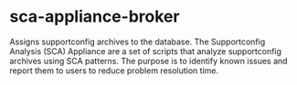 sca-appliance-broker
====================

Assigns supportconfig archives to the database. The Supportconfig Analysis (SCA) Appliance are a set of scripts that analyze supportconfig archives using SCA patterns. The purpose is to identify known issues and report them to users to reduce problem resolution time. 
